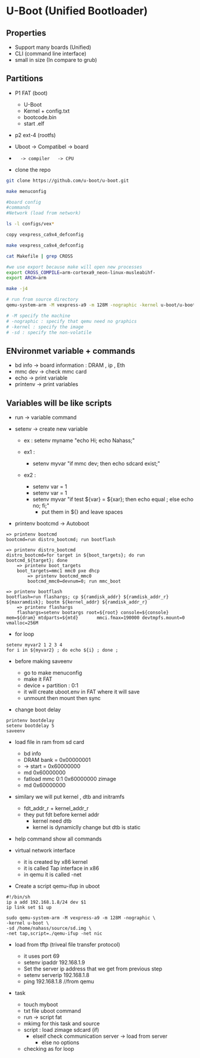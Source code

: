 # U-Boot (Unified Bootloader)

## Properties
- Support many boards (Unified)
- CLI (command line interface)
- small in size (In compare to grub)

## Partitions 
- P1 FAT (boot)
    - U-Boot
    - Kernel + config.txt
    - bootcode.bin
    - start .elf
- p2 ext-4 (rootfs) 

- Uboot -> Compatibel -> board
-       -> compiler   -> CPU

- clone the repo
```sh
git clone https://github.com/u-boot/u-boot.git
```

```sh
make menuconfig

#board config
#commands
#Network (load from network)
```   


```sh
ls -l configs/vex*

copy vexpress_ca9x4_defconfig

make vexpress_ca9x4_defconfig

cat Makefile | grep CROSS 

#we use export because make will open new processes
export CROSS_COMPILE=arm-cortexa9_neon-linux-musleabihf- 
export ARCH=arm

make -j4

# run from source directory
qemu-system-arm -M vexpress-a9 -m 128M -nographic -kernel u-boot/u-boot -sd /home/nahass/source/sd.img

# -M specify the machine
# -nographic : specify that qemu need no graphics
# -kernel : specify the image
# -sd : specify the non-volatile  

```
## ENvironmet variable + commands
- bd info -> board information : DRAM , ip , Eth
- mmc dev -> check mmc card
- echo -> print variable
- printenv -> print variables

## Variables will be like scripts 
- run -> variable command
- setenv -> create new variable
    - ex : setenv myname "echo Hi; echo Nahass;"

    - ex1 : 
        - setenv myvar "if mmc dev; then echo sdcard exist;"
    - ex2 :  
        - setenv var = 1
        - setenv var = 1
        - setenv myvar "if test ${var} = ${xar}; then echo equal ; else echo no; fi;"
            - put them in ${} and leave spaces

- printenv bootcmd -> Autoboot
```
=> printenv bootcmd
bootcmd=run distro_bootcmd; run bootflash

=> printenv distro_bootcmd
distro_bootcmd=for target in ${boot_targets}; do run bootcmd_${target}; done
    => printenv boot_targets
    boot_targets=mmc1 mmc0 pxe dhcp 
        => printenv bootcmd_mmc0
        bootcmd_mmc0=devnum=0; run mmc_boot

=> printenv bootflash     
bootflash=run flashargs; cp ${ramdisk_addr} ${ramdisk_addr_r} ${maxramdisk}; bootm ${kernel_addr} ${ramdisk_addr_r}
    => printenv flashargs
    flashargs=setenv bootargs root=${root} console=${console} mem=${dram} mtdparts=${mtd}       mmci.fmax=190000 devtmpfs.mount=0  vmalloc=256M

```

- for loop
```
setenv myvar2 1 2 3 4
for i in ${myvar2} ; do echo ${i} ; done ;
```

- before making saveenv
    - go to make menuconfig
    - make it FAT
    - device + partition : 0:1
    - it will create uboot.env in FAT where it will save
    - unmount then mount then sync


- change boot delay
```
printenv bootdelay 
setenv bootdelay 5
saveenv
```

- load file in ram from sd card
    - bd info
    - DRAM bank   = 0x00000001
    - -> start    = 0x60000000
    - md 0x60000000
    - fatload mmc 0:1 0x60000000 zimage 
    - md 0x60000000

- similary we will put kernel , dtb and initramfs
    - fdt_addr_r + kernel_addr_r
    - they put fdt before kernel addr 
        - kernel need dtb
        - kernel is dynamiclly change but dtb is static


- help command show all commands


- virtual network interface 
    - it is created by x86 kernel
    - it is called Tap interface in x86
    - in qemu it is called -net

- Create a script qemu-ifup in uboot
```
#!/bin/sh
ip a add 192.168.1.8/24 dev $1
ip link set $1 up    
```

```
sudo qemu-system-arm -M vexpress-a9 -m 128M -nographic \
-kernel u-boot \
-sd /home/nahass/source/sd.img \
-net tap,script=./qemu-ifup -net nic
```

- load from tftp (triveal file transfer protocol)
    - it uses port 69
    - setenv ipaddr 192.168.1.9
    - Set the server ip address that we get from previous step
    - setenv serverip 192.168.1.8
    - ping 192.168.1.8 //from qemu

- task 
    - touch myboot
    - txt file uboot command
    - run -> script fat
    - mkimg for this task and source
    - script : load zimage sdcard (if)
        - elseif check communication server -> load from server
            - else no options
    - checking as for loop


